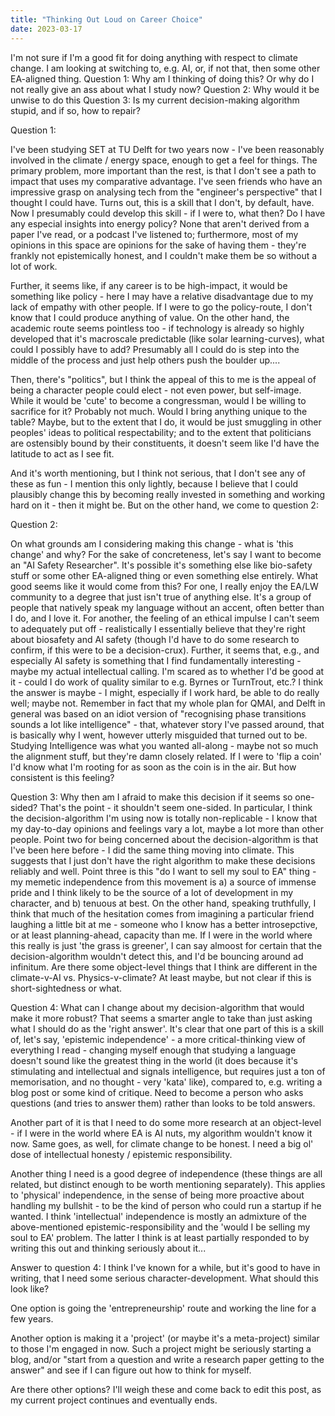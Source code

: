 ```yaml
---
title: "Thinking Out Loud on Career Choice"
date: 2023-03-17
---
```

I'm not sure if I'm a good fit for doing anything with respect to climate change.  I am looking at switching to, 
e.g. AI, or, if not that, then some other EA-aligned thing.
Question 1: Why am I thinking of doing this? Or why do I not really give an ass about what I study now?
Question 2: Why would it be unwise to do this
Question 3: Is my current decision-making algorithm stupid, and if so, how to repair?

Question 1:

I've been studying SET at TU Delft for two years now - I've been reasonably involved in the climate / energy space, enough to get a feel for things.
The primary problem, more important than the rest, is that I don't see a path to impact that uses my comparative advantage.
I've seen friends who have an impressive grasp on analysing tech from the "engineer's perspective" that I thought I could have.
Turns out, this is a skill that I don't, by default, have.  Now I presumably could develop this skill - if I were to, what then?
Do I have any especial insights into energy policy?  None that aren't derived from a paper I've read, or a podcast I've listened to;
furthermore, most of my opinions in this space are opinions for the sake of having them - they're frankly not epistemically honest, and I couldn't make
them be so without a lot of work.

Further, it seems like, if any career is to be high-impact, it would be something like policy - here I may have a relative disadvantage due to my
lack of empathy with other people.  If I were to go the policy-route, I don't know that I could produce anything of value.
On the other hand, the academic route seems pointless too - if technology is already so highly developed that it's macroscale 
predictable (like solar learning-curves), what could I possibly have to add?  Presumably all I could do is step into the middle of the 
process and just help others push the boulder up....

Then, there's "politics", but I think the appeal of this to me is the appeal of being a character people could elect - not even power, but self-image.
While it would be 'cute' to become a congressman, would I be willing to sacrifice for it?  Probably not much.  Would I bring anything unique to the table?
Maybe, but to the extent that I do, it would be just smuggling in other peoples' ideas to political respectability; and to the extent that politicians
are ostensibly bound by their constituents, it doesn't seem like I'd have the latitude to act as I see fit.

And it's worth mentioning, but I think not serious, that I don't see any of these as fun - I mention this only lightly, because I believe that I could
plausibly change this by becoming really invested in something and working hard on it - then it might be.  But on the other hand, we come to question 2:

Question 2:

On what grounds am I considering making this change - what is 'this change' and why?  For the sake of concreteness, let's say I want to become an "AI Safety Researcher".  It's possible it's something else like bio-safety stuff or some other EA-aligned thing or even something else entirely.  What good seems like it would come from this?  For one, I really enjoy the EA/LW community to a degree that just isn't true of anything else.  It's a group of people that natively speak my language without an accent, often better than I do, and I love it.  For another, the feeling of an ethical impulse I can't seem to adequately put off - realistically I essentially believe that they're right about biosafety and AI safety (though I'd have to do some research to confirm, if this were to be a decision-crux).  Further, it seems that, e.g., and especially AI safety is something that I find fundamentally interesting - 
maybe my actual intellectual calling.  I'm scared as to whether I'd be good at it - could I do work of quality similar to e.g. Byrnes or TurnTrout, etc.?  I think the answer is maybe - I might, especially if I work hard, be able to do really well; maybe not.  Remember in fact that my whole plan for QMAI, and Delft in general was based on an idiot version of "recognising phase transitions sounds a lot like intelligence" - that, whatever story I've passed around, that is basically why I went, however utterly misguided that turned out to be.  Studying Intelligence was what you wanted all-along - maybe not so much the alignment stuff, but they're damn closely related.  If I were to 'flip a coin' I'd know what I'm rooting for as soon as the coin is in the air.  But how consistent is this feeling?

Question 3:
Why then am I afraid to make this decision if it seems so one-sided?  That's the point - it shouldn't seem one-sided.  In particular, I think the decision-algorithm I'm using now is totally non-replicable - I know that my day-to-day opinions and feelings vary a lot, maybe a lot more than other people.  Point two for being concerned about the decision-algorithm is that I've been here before - I did the same thing moving into climate.  This suggests that I just don't have the right algorithm to make these decisions reliably and well.  Point three is this "do I want to sell my soul to EA" thing - my memetic independence from this movement is a) a source of immense pride and I think likely to be the source of a lot of development in my character, and b) tenuous at best.  On the other hand, speaking truthfully, I think that much of the hesitation comes from imagining a particular friend laughing a little bit at me - someone who I know has a better introsepctive, or at least planning-ahead, capacity than me.  If I were in the world where this really is just 'the grass is greener', I can say almoost for certain that the decision-algorithm wouldn't detect this, and I'd be bouncing around ad infinitum.  Are there some object-level things that I think are different in the climate-v-AI vs. Physics-v-climate?  At least maybe, but not clear if this is short-sightedness or what.

Question 4:
What can I change about my decision-algorithm that would make it more robust?  That seems a smarter angle to take than just asking what I should do as the 'right answer'.  It's clear that one part of this is a skill of, let's say, 'epistemic independence' - a more critical-thinking view of everything I read - changing myself enough that studying a language doesn't sound like the greatest thing in the world (it does because it's stimulating and intellectual and signals intelligence, but requires just a ton of memorisation, and no thought - very 'kata' like), compared to, e.g. writing a blog post or some kind of critique.  Need to become a person who asks questions (and tries to answer them) rather than looks to be told answers.

Another part of it is that I need to do some more research at an object-level - if I were in the world where EA is AI nuts, my algorithm wouldn't know it now.  Same goes, as well, for climate change to be honest.  I need a big ol' dose of intellectual honesty / epistemic responsibility.

Another thing I need is a good degree of independence (these things are all related, but distinct enough to be worth mentioning separately).  This applies to 'physical' independence, in the sense of being more proactive about handling my bullshit - to be the kind of person who could run a startup if he wanted.  I think 'intellectual' independence is mostly an admixture of the above-mentioned epistemic-responsibility and the 'would I be selling my soul to EA' problem.  The latter I think is at least partially responded to by writing this out and thinking seriously about it...

Answer to question 4:
I think I've known for a while, but it's good to have in writing, that I need some serious character-development.  What should this look like?

One option is going the 'entrepreneurship' route and working the line for a few years.

Another option is making it a 'project' (or maybe it's a meta-project) similar to those I'm engaged in now.  Such a project might be seriously starting a blog, and/or "start from a question and write a research paper getting to the answer" and see if I can figure out how to think for myself.

Are there other options?  I'll weigh these and come back to edit this post, as my current project continues and eventually ends.
